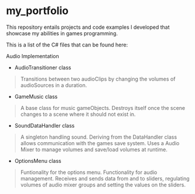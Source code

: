 # my_portfolio
 This repository entails projects and code examples I developed that showcase my abilities in games programming.

This is a list of the C# files that can be found here:

Audio Implementation 
- AudioTransitioner class
> Transitions between two audioClips by changing the volumes of audioSources in a duration.

- GameMusic class
> A base class for music gameObjects. Destroys itself once the scene changes to a scene where it should not exist in.

- SoundDataHandler class
> A singleton handling sound. Deriving from the DataHandler class allows communication with the games save system. 
> Uses a Audio Mixer to manage volumes and save/load volumes at runtime.

- OptionsMenu class
> Funtionality for the options menu.
> Functionality for audio management.
> Receives and sends data from and to sliders, regulating volumes of audio mixer groups and setting the values on the sliders. 